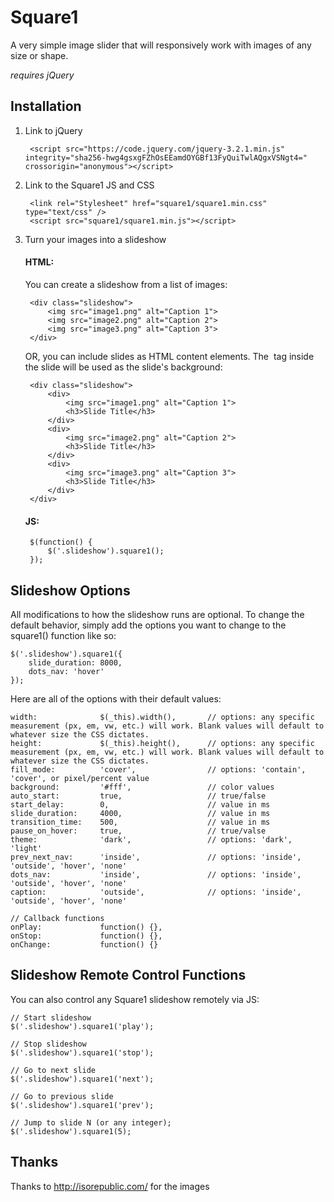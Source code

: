 # Square1
A very simple image slider that will responsively work with images of any size or shape.



*requires jQuery*


## Installation

1. Link to jQuery

		<script src="https://code.jquery.com/jquery-3.2.1.min.js" integrity="sha256-hwg4gsxgFZhOsEEamdOYGBf13FyQuiTwlAQgxVSNgt4=" crossorigin="anonymous"></script>

2. Link to the Square1 JS and CSS

		<link rel="Stylesheet" href="square1/square1.min.css" type="text/css" />
		<script src="square1/square1.min.js"></script>

3. Turn your images into a slideshow

	#### HTML:

	You can create a slideshow from a list of images:

		<div class="slideshow">
			<img src="image1.png" alt="Caption 1">
			<img src="image2.png" alt="Caption 2">
			<img src="image3.png" alt="Caption 3">
		</div>


	OR, you can include slides as HTML content elements. The <img> tag inside the slide will be used as the slide's background:

		<div class="slideshow">
			<div>
				<img src="image1.png" alt="Caption 1">
				<h3>Slide Title</h3>
			</div>
			<div>
				<img src="image2.png" alt="Caption 2">
				<h3>Slide Title</h3>
			</div>
			<div>
				<img src="image3.png" alt="Caption 3">
				<h3>Slide Title</h3>
			</div>
		</div>


	#### JS:

		$(function() {
			$('.slideshow').square1();
		});




## Slideshow Options

All modifications to how the slideshow runs are optional. To change the default behavior, simply add the options you want to change to the square1() function like so:

	$('.slideshow').square1({
		slide_duration: 8000,
		dots_nav: 'hover'
	});


Here are all of the options with their default values:

	width: 				$(_this).width(), 		// options: any specific measurement (px, em, vw, etc.) will work. Blank values will default to whatever size the CSS dictates.
	height: 			$(_this).height(),  	// options: any specific measurement (px, em, vw, etc.) will work. Blank values will default to whatever size the CSS dictates.
	fill_mode: 			'cover', 				// options: 'contain', 'cover', or pixel/percent value
	background:			'#fff',					// color values
	auto_start: 		true,					// true/false
	start_delay: 		0, 						// value in ms
	slide_duration: 	4000, 					// value in ms
	transition_time: 	500, 					// value in ms
	pause_on_hover: 	true,					// true/valse
	theme:				'dark',					// options: 'dark', 'light'
	prev_next_nav: 		'inside', 				// options: 'inside', 'outside', 'hover', 'none'
	dots_nav: 			'inside', 				// options: 'inside', 'outside', 'hover', 'none'
	caption: 			'outside', 				// options: 'inside', 'outside', 'hover', 'none'

	// Callback functions
	onPlay: 			function() {},
	onStop: 			function() {},
	onChange: 			function() {}




## Slideshow Remote Control Functions

You can also control any Square1 slideshow remotely via JS:

	// Start slideshow
	$('.slideshow').square1('play');

	// Stop slideshow
	$('.slideshow').square1('stop');

	// Go to next slide
	$('.slideshow').square1('next');

	// Go to previous slide
	$('.slideshow').square1('prev');

	// Jump to slide N (or any integer);
	$('.slideshow').square1(5);






## Thanks

Thanks to http://isorepublic.com/ for the images
